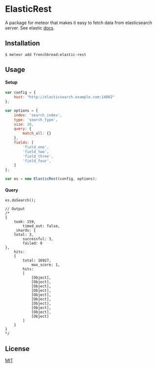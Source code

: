 # ElasticRest

A package for meteor that makes it easy to fetch data from elasticsearch server.
See elastic [docs](https://www.elastic.co/guide/index.html).

## Installation

```
$ meteor add frenchbread:elastic-rest
```

## Usage

#### Setup
```javascript
var config = {
    host: "http://elasticsearch.example.com:14002"
};

var options = {
    index: 'search_index',
    type: 'search_type',
    size: 10,
    query: {
        match_all: {}
    },
    fields: [
        'field_one',
        'field_two',
        'field_three',
        'field_four',
    ]
};

var es = new ElasticRest(config, options);

```

#### Query
```
es.doSearch();

// Output  
/*
{
    took: 159,
        timed_out: false,
    _shards: {
    total: 3,
        successful: 3,
        failed: 0
},
    hits:
    {
        total: 16927,
            max_score: 1,
        hits:
        [
            [Object],
            [Object],
            [Object],
            [Object],
            [Object],
            [Object],
            [Object],
            [Object],
            [Object],
            [Object]
        ]
    }
}
*/
```

## License

[MIT](https://github.com/frenchbread/meteor-elastic-rest/blob/master/LICENSE)

